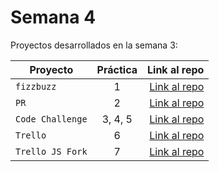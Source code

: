 # Semana 4 

Proyectos desarrollados en la semana 3:

| Proyecto | Práctica | Link al repo |
| ------------- |:-------------:| -----:|
|`fizzbuzz`|1|[Link al repo](https://github.com/PaolaDaft/fizzbuzz)|
|`PR`|2|[Link al repo](https://github.com/PaolaDaft/fizzbuzz-contribution)|
|`Code Challenge`|3, 4, 5|[Link al repo](https://github.com/PaolaDaft/Code-Challenge)|
|`Trello`|6|[Link al repo](https://github.com/PaolaDaft/Trello)|
|`Trello JS Fork`|7|[Link al repo](https://github.com/LaunchX-InnovaccionVirtual/MissionNodeJS)|